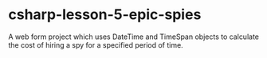 # csharp-lesson-5-epic-spies
A web form project which uses DateTime and TimeSpan objects to calculate the cost of hiring a spy for a specified period of time.
